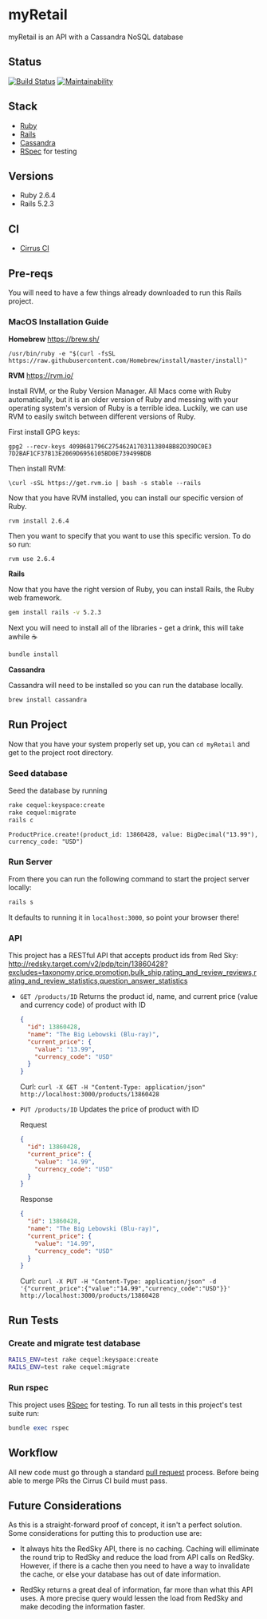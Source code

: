 # myRetail
myRetail is an API with a Cassandra NoSQL database

## Status
[![Build Status](https://api.cirrus-ci.com/github/StabbyMcDuck/myRetail.svg)](https://cirrus-ci.com/github/StabbyMcDuck/myRetail)
[![Maintainability](https://api.codeclimate.com/v1/badges/2e8fc2fe4f3a071bc0e4/maintainability)](https://codeclimate.com/github/StabbyMcDuck/myRetail/maintainability)

## Stack
* [Ruby](https://www.ruby-lang.org/en/)
* [Rails](https://rubyonrails.org/)
* [Cassandra](http://cassandra.apache.org/)
* [RSpec](https://rspec.info/) for testing

## Versions
* Ruby 2.6.4
* Rails 5.2.3

## CI
* [Cirrus CI](https://cirrus-ci.org/)

## Pre-reqs
You will need to have a few things already downloaded to run this Rails project.

### MacOS Installation Guide

**Homebrew** https://brew.sh/ 

```
/usr/bin/ruby -e "$(curl -fsSL https://raw.githubusercontent.com/Homebrew/install/master/install)"
```

**RVM** https://rvm.io/

Install RVM, or the Ruby Version Manager. All Macs come with Ruby automatically, but it is an older version of Ruby
and messing with your operating system's version of Ruby is a terrible idea.  Luckily, we can use RVM to easily switch 
between different versions of Ruby. 

First install GPG keys:
```
gpg2 --recv-keys 409B6B1796C275462A1703113804BB82D39DC0E3 7D2BAF1CF37B13E2069D6956105BD0E739499BDB
```

Then install RVM: 
```
\curl -sSL https://get.rvm.io | bash -s stable --rails
```

Now that you have RVM installed, you can install our specific version of Ruby.

```
rvm install 2.6.4
```

Then you want to specify that you want to use this specific version. To do so run:

```
rvm use 2.6.4
```
**Rails**

Now that you have the right version of Ruby, you can install Rails, the Ruby web framework. 

```sh
gem install rails -v 5.2.3
```

Next you will need to install all of the libraries - get a drink, this will take awhile ☕️

```sh
bundle install
```

**Cassandra**

Cassandra will need to be installed so you can run the database locally.  

```sh
brew install cassandra
```


## Run Project

Now that you have your system properly set up, you can `cd myRetail` and get to the project root directory.

### Seed database

Seed the database by running

```sh
rake cequel:keyspace:create
rake cequel:migrate
rails c
```

```irb
ProductPrice.create!(product_id: 13860428, value: BigDecimal("13.99"), currency_code: "USD")
```

### Run Server

From there you can run the following command to start the project server locally:

```ruby
rails s
```

It defaults to running it in `localhost:3000`, so point your browser there!

### API

This project has a RESTful API that accepts product ids from 
Red Sky: http://redsky.target.com/v2/pdp/tcin/13860428?excludes=taxonomy,price,promotion,bulk_ship,rating_and_review_reviews,rating_and_review_statistics,question_answer_statistics

* `GET /products/ID`
   Returns the product id, name, and current price (value and currency code) of product with ID
   ```json 
   {
     "id": 13860428,
     "name": "The Big Lebowski (Blu-ray)",
     "current_price": {
       "value": "13.99",
       "currency_code": "USD"
     }
   }
   ```
   
   Curl: `curl -X GET -H "Content-Type: application/json" http://localhost:3000/products/13860428`
* `PUT /products/ID`
  Updates the price of product with ID
  
  Request
  
  ```json
  {
    "id": 13860428,
    "current_price": {
      "value": "14.99",
      "currency_code": "USD"
    }
  }
  ```
  
  Response
  
  ```json
  {
    "id": 13860428,
    "name": "The Big Lebowski (Blu-ray)",
    "current_price": {
      "value": "14.99",
      "currency_code": "USD"
    }
  }
  ```
  
  Curl: `curl -X PUT -H "Content-Type: application/json" -d '{"current_price":{"value":"14.99","currency_code":"USD"}}' http://localhost:3000/products/13860428`

## Run Tests

### Create and migrate test database

```sh
RAILS_ENV=test rake cequel:keyspace:create
RAILS_ENV=test rake cequel:migrate
```

### Run rspec

This project uses [RSpec](https://rspec.info/) for testing. To run all tests in this project's test suite run:

```ruby
bundle exec rspec
```

## Workflow

All new code must go through a standard [pull request](https://help.github.com/en/articles/about-pull-requests) process.  Before being able to merge PRs the Cirrus CI build must pass.  

## Future Considerations

As this is a straight-forward proof of concept, it isn't a perfect solution. Some considerations for putting this to production use are:

* It always hits the RedSky API, there is no caching.  Caching will elliminate the round trip to RedSky and reduce the load from API calls on RedSky. However, if there is a cache then you need to have a way to invalidate the cache, or else your database has out of date information.  

* RedSky returns a great deal of information, far more than what this API uses.  A more precise query would lessen the load from RedSky and make decoding the information faster. 
